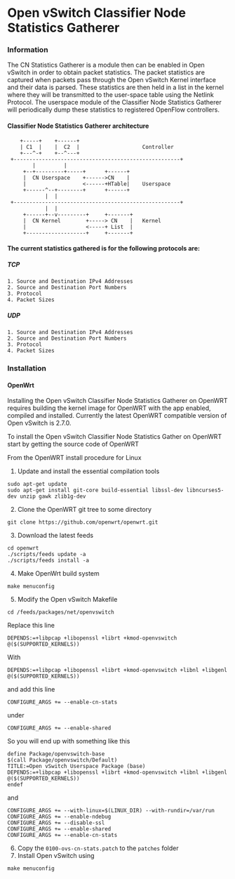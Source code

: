 Open vSwitch Classifier Node Statistics Gatherer
=============================

### Information
The CN Statistics Gatherer is a module then can be enabled in Open vSwitch in order to obtain packet statistics. 
The packet statistics are captured when packets pass through the Open vSwitch Kernel interface and their data is parsed. These statistics are then held in a list in the kernel where they will be transmitted to the user-space table using the Netlink Protocol. The userspace module of the Classifier Node Statistics Gatherer will periodically dump these statistics to registered OpenFlow controllers.

#### Classifier Node Statistics Gatherer architecture

        +-----+    +------+
        | C1  |    |  C2  |                    Controller
        +---^-+    +--^---+
     +-----------------------------------------------------+
            |         |
         +--+---------+-----+      +------+
         |  CN Userspace    +------>CN    |
         |                  <------+HTable|    Userspace
         +------^--+--------+      +------+
                |  |
     +-----------------------------------------------------+
                |  |
         +------+--v---------+     +-------+
         |  CN Kernel        +-----> CN    |   Kernel
         |                   <-----+ List  |
         +-------------------+     +-------+


#### The current statistics gathered is for the following protocols are: 
##### TCP
	1. Source and Destination IPv4 Addresses
	2. Source and Destination Port Numbers
	3. Protocol
	4. Packet Sizes
##### UDP
	1. Source and Destination IPv4 Addresses
	2. Source and Destination Port Numbers
	3. Protocol
	4. Packet Sizes

### Installation

#### OpenWrt
Installing the Open vSwitch Classifier Node Statistics Gatherer on OpenWRT requires building the kernel image for OpenWRT with the app enabled, compiled and installed.
Currently the latest OpenWRT compatible version of Open vSwitch is 2.7.0.

To install the Open vSwitch Classifier Node Statistics Gather on OpenWRT start by getting the source code of OpenWRT

From the OpenWRT install procedure for Linux
1. Update and install the essential compilation tools
~~~
sudo apt-get update
sudo apt-get install git-core build-essential libssl-dev libncurses5-dev unzip gawk zlib1g-dev
~~~
2. Clone the OpenWRT git tree to some directory
~~~
git clone https://github.com/openwrt/openwrt.git
~~~
3. Download the latest feeds
~~~
cd openwrt
./scripts/feeds update -a
./scripts/feeds install -a
~~~
4. Make OpenWrt build system
~~~
make menuconfig
~~~
5. Modify the Open vSwitch Makefile
~~~
cd /feeds/packages/net/openvswitch
~~~
Replace this line
~~~
DEPENDS:=+libpcap +libopenssl +librt +kmod-openvswitch @($(SUPPORTED_KERNELS))
~~~
With
~~~
DEPENDS:=+libpcap +libopenssl +librt +kmod-openvswitch +libnl +libgenl @($(SUPPORTED_KERNELS))
~~~
and add this line
~~~
CONFIGURE_ARGS += --enable-cn-stats
~~~
under
~~~
CONFIGURE_ARGS += --enable-shared
~~~
So you will end up with something like this
~~~
define Package/openvswitch-base
$(call Package/openvswitch/Default)
TITLE:=Open vSwitch Userspace Package (base)
DEPENDS:=+libpcap +libopenssl +librt +kmod-openvswitch +libnl +libgenl @($(SUPPORTED_KERNELS))
endef
~~~
and
~~~
CONFIGURE_ARGS += --with-linux=$(LINUX_DIR) --with-rundir=/var/run
CONFIGURE_ARGS += --enable-ndebug
CONFIGURE_ARGS += --disable-ssl
CONFIGURE_ARGS += --enable-shared
CONFIGURE_ARGS += --enable-cn-stats
~~~
6. Copy the ```0100-ovs-cn-stats.patch``` to the ```patches``` folder
7. Install Open vSwitch using
~~~
make menuconfig
~~~
